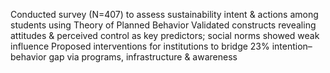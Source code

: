 Conducted survey (N=407) to assess sustainability intent & actions among students using Theory of Planned Behavior
Validated constructs revealing attitudes & perceived control as key predictors; social norms showed weak influence
Proposed interventions for institutions to bridge 23% intention–behavior gap via programs, infrastructure & awareness
